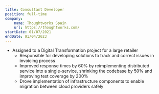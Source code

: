 ```yaml
---
title: Consultant Developer
position: full-time
company:
    name: Thoughtworks Spain
    url: https://thoughtworks.com/
startDate: 01/07/2021
endDate: 01/04/2023
---
```

- Assigned to a Digital Transformation project for a large retailer
  - Responsible for developing solutions to track and correct issues in invoicing process
  - Improved response times by 60% by reimplementing distributed service into a single-service, shrinking the codebase by 50% and improving test coverage by 200%
  - Drove implementation of infrastructure components to enable migration between cloud providers safely